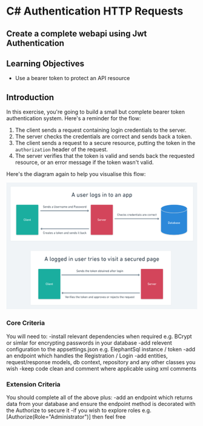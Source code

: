 # C# Authentication HTTP Requests 
## Create a complete webapi using Jwt Authentication 

## Learning Objectives
- Use a bearer token to protect an API resource

## Introduction

In this exercise, you're going to build a small but complete bearer token authentication system. Here's a reminder for the flow:

1. The client sends a request containing login credentials to the server.
2. The server checks the credentials are correct and sends back a token.
3. The client sends a request to a secure resource, putting the token in the `authorization` header of the request.
4. The server verifies that the token is valid and sends back the requested resource, or an error message if the token wasn't valid.

Here's the diagram again to help you visualise this flow:

![](./assets/Auth_Flow.png)

### Core Criteria
You will need to:
-install relevant dependencies when required e.g. BCrypt or simlar for encrypting passwords in your database
-add relevent configuration to the appsettings.json e.g. ElephantSql instance / token
-add an endpoint which handles the Registration / Login 
-add entities, request/response models, db context, repository and any other classes you wish 
-keep code clean and comment where applicable using xml comments


### Extension Criteria
You should complete all of the above plus:
-add an endpoint which returns data from your database and ensure the endpoint method is decorated with 
the Authorize to secure it
-if you wish to explore roles e.g. [Authorize(Role="Administrator")] then feel free



